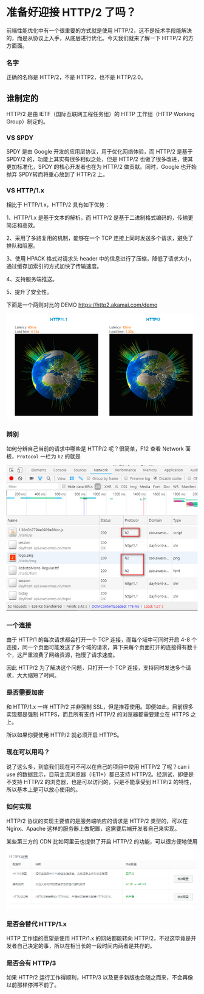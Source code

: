 # 准备好迎接 HTTP/2 了吗？

前端性能优化中有一个很重要的方式就是使用 HTTP/2，这不是技术手段能解决的，而是从协议上入手，从底层进行优化。今天我们就来了解一下 HTTP/2 的方方面面。

### 名字

正确的名称是 HTTP/2，不是 HTTP2，也不是 HTTP/2.0。

## 谁制定的

HTTP/2 是由 IETF（国际互联网工程任务组）的 HTTP 工作组（HTTP Working Group）制定的。

### VS SPDY

SPDY 是由 Google 开发的应用层协议，用于优化网络体验，而 HTTP/2 是基于 SPDY/2 的，功能上其实有很多相似之处，但是 HTTP/2 也做了很多改进，使其更加标准化，SPDY 的核心开发者也在为 HTTP/2 做贡献。同时，Google 也开始抛弃 SPDY转而将重心放到了 HTTP/2 上。

### VS HTTP/1.x

相比于 HTTP/1.x，HTTP/2 具有如下优势：

1、HTTP/1.x 是基于文本的解析，而 HTTP/2 是基于二进制格式编码的，传输更简洁和高效。

2、采用了多路复用的机制，能够在一个 TCP 连接上同时发送多个请求，避免了排队和阻塞。

3、使用 HPACK 格式对请求头 header 中的信息进行了压缩，降低了请求大小，通过缓存加索引的方式加快了传输速度。

4、支持服务端推送。

5、提升了安全性。

下面是一个两则对比的 DEMO https://http2.akamai.com/demo

![1542793737844-2624.png](./1542793737844-2624.png)

### 辨别

如何分辨自己当前的请求中哪些是 HTTP/2 呢？很简单，F12 查看 Network 面板，`Protocol` 一栏为 `h2` 的就是

![1542781637621-7903.png](./1542781637621-7903.png)

### 一个连接

由于 HTTP/1 的每次请求都会打开一个 TCP 连接，而每个域中可同时开启 4-8 个连接，同一个页面可能发送了多个域的请求，算下来每个页面打开的连接得有数十个，这严重浪费了网络资源，拖慢了请求速度。

因此 HTTP/2 为了解决这个问题，只打开一个 TCP 连接，支持同时发送多个请求，大大缩短了时间。

### 是否需要加密

和 HTTP/1.x 一样 HTTP/2 并非强制 SSL，但是推荐使用。即便如此，目前很多实现都是强制 HTTPS，而且所有支持 HTTP/2 的浏览器都需要建立在 HTTPS 之上。

所以如果你要使用 HTTP/2 就必须开启 HTTPS。

### 现在可以用吗？

说了这么多，到底我们现在可不可以在自己的项目中使用 HTTP/2 了呢？can i use 的数据显示，目前主流浏览器（IE11+）都已支持 HTTP/2。经测试，即便是不支持 HTTP/2 的浏览器，也是可以访问的，只是不能享受到 HTTP/2 的特性，所以基本上是可以放心使用的。

### 如何实现

HTTP/2 协议的实现主要值的是服务端响应的请求是 HTTP/2 类型的，可以在 Nginx、Apache 这样的服务器上做配置，这需要后端开发者自己来实现。

某些第三方的 CDN 比如阿里云也提供了开启 HTTP/2 的功能，可以很方便地使用

![1542784846242-4628.png](./1542784846242-4628.png)

### 是否会替代 HTTP/1.x

HTTP 工作组的愿望是使用 HTTP/1.x 的网站都能转向 HTTP/2，不过这毕竟是开发者自己决定的事，所以在相当长的一段时间内两者是共存的。

### 是否会有 HTTP/3

如果 HTTP/2 运行工作得顺利，HTTP/3 以及更多新版也会随之而来，不会再像以前那样停滞不前了。